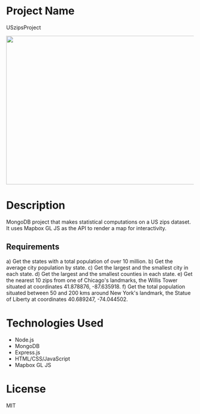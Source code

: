 # Project Name
USzipsProject

<p align="center">
  <img width="680" height="400" src="https://github.com/mariandanGit/USzipsProject/assets/64864410/8d2d8550-d5a8-42f3-8055-52da303047f0">
</p>

# Description
MongoDB project that makes statistical computations on a US zips dataset. It uses Mapbox GL JS as the API to render a map for interactivity.

## Requirements
a) Get the states with a total population of over 10 million.
b) Get the average city population by state.
c) Get the largest and the smallest city in each state.
d) Get the largest and the smallest counties in each state.
e) Get the nearest 10 zips from one of Chicago's landmarks, the Willis Tower situated at coordinates 41.878876, -87.635918.
f) Get the total population situated between 50 and 200 kms around New York's landmark, the Statue of Liberty at coordinates 40.689247, -74.044502.

# Technologies Used
- Node.js
- MongoDB
- Express.js
- HTML/CSS/JavaScript
- Mapbox GL JS

# License
MIT
